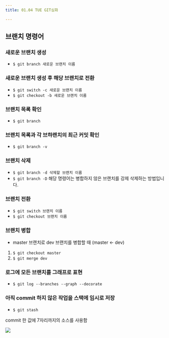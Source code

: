 ```yaml
---
title: 01.04 TUE GIT심화

---
```


## 브랜치 명령어

### 새로운 브랜치 생성

- `$ git branch 새로운 브랜치 이름`

### 새로운 브랜치 생성 후 해당 브랜치로 전환

- `$ git switch -c 새로운 브랜치 이름`
- `$ git checkout -b 새로운 브랜치 이름`

### 브랜치 목록 확인

- `$ git branch`

### 브랜치 목록과 각 브햐랜치의 최근 커밋 확인

- `$ git branch -v`

### 브랜치 삭제

- `$ git branch -d 삭제할 브랜치 이름`
- `$ git branch -D` 해당 명령어는 병합하지 않은 브랜치를 강제 삭제하는 방법입니다.

### 브랜치 전환

- `$ git switch 브랜치 이름`
- `$ git checkout 브랜치 이름`

### 브랜치 병합

- master 브랜치로 dev 브랜치를 병합할 때 (master ← dev)
1. `$ git checkout master`
2. `$ git merge dev`

### 로그에 모든 브랜치를 그래프로 표현

- `$ git log --branches --graph --decorate`

### 아직 commit 하지 않은 작업을 스택에 임시로 저장

- `$ git stash`





commit 한 값에 7자리까지의 소스를 사용함

![](/Users/yugeonpyo/Library/Application%20Support/marktext/images/2022-01-04-17-48-44-image.png)
